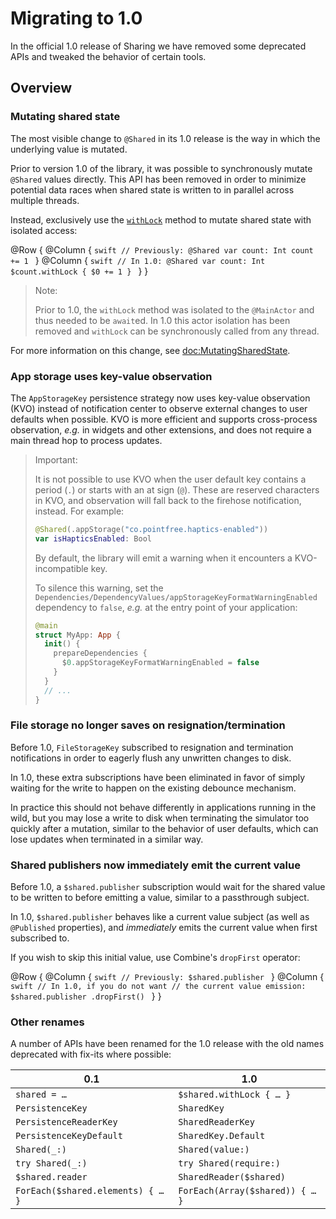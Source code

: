 # Migrating to 1.0

In the official 1.0 release of Sharing we have removed some deprecated APIs and tweaked the
behavior of certain tools.

## Overview

### Mutating shared state

The most visible change to `@Shared` in its 1.0 release is the way in which the underlying value is mutated.

Prior to version 1.0 of the library, it was possible to synchronously mutate `@Shared` values directly. This API has been removed in order to minimize potential data races when shared state is written to in parallel across multiple threads.

Instead, exclusively use the [`withLock`](<doc:Shared/withLock(_:)>) method to mutate shared state with isolated access:

@Row {
  @Column {
    ```swift
    // Previously:
    @Shared var count: Int
    count += 1
    ```
  }
  @Column {
    ```swift
    // In 1.0:
    @Shared var count: Int
    $count.withLock { $0 += 1 }
    ```
  }
}

> Note:
>
> Prior to 1.0, the `withLock` method was isolated to the `@MainActor` and thus needed to be `await`ed. In 1.0 this actor isolation has been removed and `withLock` can be synchronously called from any thread.

For more information on this change, see <doc:MutatingSharedState>.

### App storage uses key-value observation

The ``AppStorageKey`` persistence strategy now uses key-value observation (KVO) instead of notification center to observe external changes to user defaults when possible. KVO is more efficient and supports cross-process observation, _e.g._ in widgets and other extensions, and does not require a main thread hop to process updates.

> Important:
>
> It is not possible to use KVO when the user default key contains a period (`.`) or starts with an at sign (`@`). These are reserved characters in KVO, and observation will fall back to the firehose notification, instead. For example:
>
> ```swift
> @Shared(.appStorage("co.pointfree.haptics-enabled"))
> var isHapticsEnabled: Bool
> ```
>
> By default, the library will emit a warning when it encounters a KVO-incompatible key.
>
> To silence this warning, set the ``Dependencies/DependencyValues/appStorageKeyFormatWarningEnabled`` dependency to `false`, _e.g._ at the entry point of your application:
>
> ```swift
> @main
> struct MyApp: App {
>   init() {
>     prepareDependencies { 
>       $0.appStorageKeyFormatWarningEnabled = false
>     }
>   }
>   // ...
> }
> ```

### File storage no longer saves on resignation/termination

Before 1.0, ``FileStorageKey`` subscribed to resignation and termination notifications in order to eagerly flush any unwritten changes to disk.

In 1.0, these extra subscriptions have been eliminated in favor of simply waiting for the write to happen on the existing debounce mechanism.

In practice this should not behave differently in applications running in the wild, but you may lose a write to disk when terminating the simulator too quickly after a mutation, similar to the behavior of user defaults, which can lose updates when terminated in a similar way.

### Shared publishers now immediately emit the current value

Before 1.0, a `$shared.publisher` subscription would wait for the shared value to be written to before emitting a value, similar to a passthrough subject.

In 1.0, `$shared.publisher` behaves like a current value subject (as well as `@Published` properties), and _immediately_ emits the current value when first subscribed to.

If you wish to skip this initial value, use Combine's `dropFirst` operator:

@Row {
  @Column {
    ```swift
    // Previously:
    $shared.publisher
    ```
  }
  @Column {
    ```swift
    // In 1.0, if you do not want
    // the current value emission:
    $shared.publisher
      .dropFirst()
    ```
  }
}

### Other renames

A number of APIs have been renamed for the 1.0 release with the old names deprecated with fix-its
where possible:

| 0.1                               | 1.0                             |
| --------------------------------- | ------------------------------- |
| `shared = …`                      | `$shared.withLock { … }`        |
| `PersistenceKey`                  | `SharedKey`                     |
| `PersistenceReaderKey`            | `SharedReaderKey`               |
| `PersistenceKeyDefault`           | `SharedKey.Default`             |
| `Shared(_:)`                      | `Shared(value:)`                |
| `try Shared(_:)`                  | `try Shared(require:)`          |
| `$shared.reader`                  | `SharedReader($shared)`         |
| `ForEach($shared.elements) { … }` | `ForEach(Array($shared)) { … }` |
